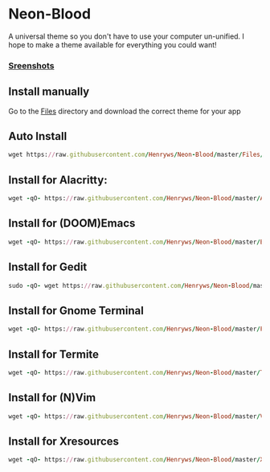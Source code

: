 # Neon-Blood
A universal theme so you don't have to use your computer un-unified. I hope to make a theme available for everything you could want! 

### [Sreenshots](https://github.com/Henryws/Neon-Blood/blob/master/screenshots/README.md#alacritty)

## Install manually
Go to the [Files](https://github.com/Henryws/Neon-Blood/tree/master/Files) directory and download the correct theme for your app

## Auto Install
```ruby
wget https://raw.githubusercontent.com/Henryws/Neon-Blood/master/Files/Neon-Blood-Install-All.sh | bash
```
## Install for Alacritty:
```ruby
wget -qO- https://raw.githubusercontent.com/Henryws/Neon-Blood/master/Alacritty/install.sh | bash
```
## Install for (DOOM)Emacs
```ruby
wget -qO- https://raw.githubusercontent.com/Henryws/Neon-Blood/master/Emacs/install.sh | bash
```
## Install for Gedit
```ruby
sudo -qO- wget https://raw.githubusercontent.com/Henryws/Neon-Blood/master/Gedit/install.sh | bash
```
## Install for Gnome Terminal
```ruby
wget -qO- https://raw.githubusercontent.com/Henryws/Neon-Blood/master/Files/Gnome-Terminal.sh | bash
```
## Install for Termite
```ruby
wget -qO- https://raw.githubusercontent.com/Henryws/Neon-Blood/master/Termite/install.sh | bash
```
## Install for (N)Vim
```ruby
wget -qO- https://raw.githubusercontent.com/Henryws/Neon-Blood/master/Vim/install.sh | bash
```
## Install for Xresources
```ruby
wget -qO- https://raw.githubusercontent.com/Henryws/Neon-Blood/master/Xresources/install.sh | bash
```
